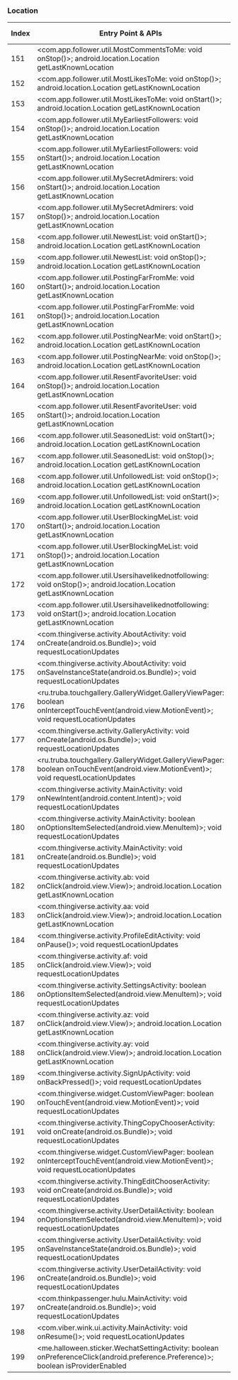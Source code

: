 ### Location
| Index | Entry Point & APIs | Screen shot | Resource id | Label |
| ------------- | ------------- | ------------- |-------------|-------------|
| 151 | <com.app.follower.util.MostCommentsToMe: void onStop()>; android.location.Location getLastKnownLocation | ![](D:\COSMOS\output\py\Play_win8\Social\com.tappple.followersplus\com.app.follower.util.MostCommentsToMe.png) |  | F |
| 152 | <com.app.follower.util.MostLikesToMe: void onStop()>; android.location.Location getLastKnownLocation | ![](D:\COSMOS\output\py\Play_win8\Social\com.tappple.followersplus\com.app.follower.util.MostLikesToMe.png) |  | F |
| 153 | <com.app.follower.util.MostLikesToMe: void onStart()>; android.location.Location getLastKnownLocation | ![](D:\COSMOS\output\py\Play_win8\Social\com.tappple.followersplus\com.app.follower.util.MostLikesToMe.png) |  | F |
| 154 | <com.app.follower.util.MyEarliestFollowers: void onStop()>; android.location.Location getLastKnownLocation | ![](D:\COSMOS\output\py\Play_win8\Social\com.tappple.followersplus\com.app.follower.util.MyEarliestFollowers.png) |  | F |
| 155 | <com.app.follower.util.MyEarliestFollowers: void onStart()>; android.location.Location getLastKnownLocation | ![](D:\COSMOS\output\py\Play_win8\Social\com.tappple.followersplus\com.app.follower.util.MyEarliestFollowers.png) |  | F |
| 156 | <com.app.follower.util.MySecretAdmirers: void onStart()>; android.location.Location getLastKnownLocation | ![](D:\COSMOS\output\py\Play_win8\Social\com.tappple.followersplus\com.app.follower.util.MySecretAdmirers.png) |  | F |
| 157 | <com.app.follower.util.MySecretAdmirers: void onStop()>; android.location.Location getLastKnownLocation | ![](D:\COSMOS\output\py\Play_win8\Social\com.tappple.followersplus\com.app.follower.util.MySecretAdmirers.png) |  | F |
| 158 | <com.app.follower.util.NewestList: void onStart()>; android.location.Location getLastKnownLocation | ![](D:\COSMOS\output\py\Play_win8\Social\com.tappple.followersplus\com.app.follower.util.NewestList.png) |  | F |
| 159 | <com.app.follower.util.NewestList: void onStop()>; android.location.Location getLastKnownLocation | ![](D:\COSMOS\output\py\Play_win8\Social\com.tappple.followersplus\com.app.follower.util.NewestList.png) |  | F |
| 160 | <com.app.follower.util.PostingFarFromMe: void onStart()>; android.location.Location getLastKnownLocation | ![](D:\COSMOS\output\py\Play_win8\Social\com.tappple.followersplus\com.app.follower.util.PostingFarFromMe.png) |  | F |
| 161 | <com.app.follower.util.PostingFarFromMe: void onStop()>; android.location.Location getLastKnownLocation | ![](D:\COSMOS\output\py\Play_win8\Social\com.tappple.followersplus\com.app.follower.util.PostingFarFromMe.png) |  | F |
| 162 | <com.app.follower.util.PostingNearMe: void onStart()>; android.location.Location getLastKnownLocation | ![](D:\COSMOS\output\py\Play_win8\Social\com.tappple.followersplus\com.app.follower.util.PostingNearMe.png) |  | F |
| 163 | <com.app.follower.util.PostingNearMe: void onStop()>; android.location.Location getLastKnownLocation | ![](D:\COSMOS\output\py\Play_win8\Social\com.tappple.followersplus\com.app.follower.util.PostingNearMe.png) |  | F |
| 164 | <com.app.follower.util.ResentFavoriteUser: void onStop()>; android.location.Location getLastKnownLocation | ![](D:\COSMOS\output\py\Play_win8\Social\com.tappple.followersplus\com.app.follower.util.ResentFavoriteUser.png) |  | F |
| 165 | <com.app.follower.util.ResentFavoriteUser: void onStart()>; android.location.Location getLastKnownLocation | ![](D:\COSMOS\output\py\Play_win8\Social\com.tappple.followersplus\com.app.follower.util.ResentFavoriteUser.png) |  | F |
| 166 | <com.app.follower.util.SeasonedList: void onStart()>; android.location.Location getLastKnownLocation | ![](D:\COSMOS\output\py\Play_win8\Social\com.tappple.followersplus\com.app.follower.util.SeasonedList.png) |  | F |
| 167 | <com.app.follower.util.SeasonedList: void onStop()>; android.location.Location getLastKnownLocation | ![](D:\COSMOS\output\py\Play_win8\Social\com.tappple.followersplus\com.app.follower.util.SeasonedList.png) |  | F |
| 168 | <com.app.follower.util.UnfollowedList: void onStop()>; android.location.Location getLastKnownLocation | ![](D:\COSMOS\output\py\Play_win8\Social\com.tappple.followersplus\com.app.follower.util.UnfollowedList.png) |  | F |
| 169 | <com.app.follower.util.UnfollowedList: void onStart()>; android.location.Location getLastKnownLocation | ![](D:\COSMOS\output\py\Play_win8\Social\com.tappple.followersplus\com.app.follower.util.UnfollowedList.png) |  | F |
| 170 | <com.app.follower.util.UserBlockingMeList: void onStart()>; android.location.Location getLastKnownLocation | ![](D:\COSMOS\output\py\Play_win8\Social\com.tappple.followersplus\com.app.follower.util.UserBlockingMeList.png) |  | F |
| 171 | <com.app.follower.util.UserBlockingMeList: void onStop()>; android.location.Location getLastKnownLocation | ![](D:\COSMOS\output\py\Play_win8\Social\com.tappple.followersplus\com.app.follower.util.UserBlockingMeList.png) |  | F |
| 172 | <com.app.follower.util.Usersihavelikednotfollowing: void onStop()>; android.location.Location getLastKnownLocation | ![](D:\COSMOS\output\py\Play_win8\Social\com.tappple.followersplus\com.app.follower.util.Usersihavelikednotfollowing.png) |  | F |
| 173 | <com.app.follower.util.Usersihavelikednotfollowing: void onStart()>; android.location.Location getLastKnownLocation | ![](D:\COSMOS\output\py\Play_win8\Social\com.tappple.followersplus\com.app.follower.util.Usersihavelikednotfollowing.png) |  | F |
| 174 | <com.thingiverse.activity.AboutActivity: void onCreate(android.os.Bundle)>; void requestLocationUpdates | ![](D:\COSMOS\output\py\Play_win8\Social\com.thingiverse\com.thingiverse.activity.AboutActivity.png) |  | F |
| 175 | <com.thingiverse.activity.AboutActivity: void onSaveInstanceState(android.os.Bundle)>; void requestLocationUpdates | ![](D:\COSMOS\output\py\Play_win8\Social\com.thingiverse\com.thingiverse.activity.AboutActivity.png) |  | F |
| 176 | <ru.truba.touchgallery.GalleryWidget.GalleryViewPager: boolean onInterceptTouchEvent(android.view.MotionEvent)>; void requestLocationUpdates | ![](D:\COSMOS\output\py\Play_win8\Social\com.thingiverse\com.thingiverse.activity.GalleryActivity.png) | {'2131492965': <sensitive_component.SensitiveComponent.SensitiveView object at 0x0000012523CD4AC8>} | F |
| 177 | <com.thingiverse.activity.GalleryActivity: void onCreate(android.os.Bundle)>; void requestLocationUpdates | ![](D:\COSMOS\output\py\Play_win8\Social\com.thingiverse\com.thingiverse.activity.GalleryActivity.png) |  | F |
| 178 | <ru.truba.touchgallery.GalleryWidget.GalleryViewPager: boolean onTouchEvent(android.view.MotionEvent)>; void requestLocationUpdates | ![](D:\COSMOS\output\py\Play_win8\Social\com.thingiverse\com.thingiverse.activity.GalleryActivity.png) | {'2131492965': <sensitive_component.SensitiveComponent.SensitiveView object at 0x0000012523CD4F60>} | F |
| 179 | <com.thingiverse.activity.MainActivity: void onNewIntent(android.content.Intent)>; void requestLocationUpdates | ![](D:\COSMOS\output\py\Play_win8\Social\com.thingiverse\com.thingiverse.activity.MainActivity.png) |  | F |
| 180 | <com.thingiverse.activity.MainActivity: boolean onOptionsItemSelected(android.view.MenuItem)>; void requestLocationUpdates | ![](D:\COSMOS\output\py\Play_win8\Social\com.thingiverse\com.thingiverse.activity.MainActivity.png) |  | F  |
| 181 | <com.thingiverse.activity.MainActivity: void onCreate(android.os.Bundle)>; void requestLocationUpdates | ![](D:\COSMOS\output\py\Play_win8\Social\com.thingiverse\com.thingiverse.activity.MainActivity.png) |  | F |
| 182 | <com.thingiverse.activity.ab: void onClick(android.view.View)>; android.location.Location getLastKnownLocation | ![](D:\COSMOS\output\py\Play_win8\Social\com.thingiverse\com.thingiverse.activity.PostThingConfirmationActivity.png) | {'2131492979': <sensitive_component.SensitiveComponent.SensitiveView object at 0x0000012523CF1320>} | F |
| 183 | <com.thingiverse.activity.aa: void onClick(android.view.View)>; android.location.Location getLastKnownLocation | ![](D:\COSMOS\output\py\Play_win8\Social\com.thingiverse\com.thingiverse.activity.PostThingConfirmationActivity.png) | {'2131492978': <sensitive_component.SensitiveComponent.SensitiveView object at 0x0000012523CF1240>} | F |
| 184 | <com.thingiverse.activity.ProfileEditActivity: void onPause()>; void requestLocationUpdates | ![](D:\COSMOS\output\py\Play_win8\Social\com.thingiverse\com.thingiverse.activity.ProfileEditActivity.png) |  | D |
| 185 | <com.thingiverse.activity.af: void onClick(android.view.View)>; void requestLocationUpdates | ![](D:\COSMOS\output\py\Play_win8\Social\com.thingiverse\com.thingiverse.activity.ProfileEditActivity.png) |  | D |
| 186 | <com.thingiverse.activity.SettingsActivity: boolean onOptionsItemSelected(android.view.MenuItem)>; void requestLocationUpdates | ![](D:\COSMOS\output\py\Play_win8\Social\com.thingiverse\com.thingiverse.activity.SettingsActivity.png) |  | F |
| 187 | <com.thingiverse.activity.az: void onClick(android.view.View)>; android.location.Location getLastKnownLocation | ![](D:\COSMOS\output\py\Play_win8\Social\com.thingiverse\com.thingiverse.activity.SignInActivity.png) | {'2131493003': <sensitive_component.SensitiveComponent.SensitiveView object at 0x0000012523D25400>} | D |
| 188 | <com.thingiverse.activity.ay: void onClick(android.view.View)>; android.location.Location getLastKnownLocation | ![](D:\COSMOS\output\py\Play_win8\Social\com.thingiverse\com.thingiverse.activity.SignInActivity.png) | {'2131493002': <sensitive_component.SensitiveComponent.SensitiveView object at 0x0000012523D256D8>} | D |
| 189 | <com.thingiverse.activity.SignUpActivity: void onBackPressed()>; void requestLocationUpdates | ![](D:\COSMOS\output\py\Play_win8\Social\com.thingiverse\com.thingiverse.activity.SignUpActivity.png) |  | D |
| 190 | <com.thingiverse.widget.CustomViewPager: boolean onTouchEvent(android.view.MotionEvent)>; void requestLocationUpdates | ![](D:\COSMOS\output\py\Play_win8\Social\com.thingiverse\com.thingiverse.activity.ThingEditChooserActivity.png) | {'2131493006': <sensitive_component.SensitiveComponent.SensitiveView object at 0x0000012524014390>} | F |
| 191 | <com.thingiverse.activity.ThingCopyChooserActivity: void onCreate(android.os.Bundle)>; void requestLocationUpdates | ![](D:\COSMOS\output\py\Play_win8\Social\com.thingiverse\com.thingiverse.activity.ThingCopyChooserActivity.png) |  | F |
| 192 | <com.thingiverse.widget.CustomViewPager: boolean onInterceptTouchEvent(android.view.MotionEvent)>; void requestLocationUpdates | ![](D:\COSMOS\output\py\Play_win8\Social\com.thingiverse\com.thingiverse.activity.ThingEditChooserActivity.png) | {'2131493006': <sensitive_component.SensitiveComponent.SensitiveView object at 0x00000125240145C0>} | F |
| 193 | <com.thingiverse.activity.ThingEditChooserActivity: void onCreate(android.os.Bundle)>; void requestLocationUpdates | ![](D:\COSMOS\output\py\Play_win8\Social\com.thingiverse\com.thingiverse.activity.ThingEditChooserActivity.png) |  | F |
| 194 | <com.thingiverse.activity.UserDetailActivity: boolean onOptionsItemSelected(android.view.MenuItem)>; void requestLocationUpdates | ![](D:\COSMOS\output\py\Play_win8\Social\com.thingiverse\com.thingiverse.activity.UserDetailActivity.png) |  | |
| 195 | <com.thingiverse.activity.UserDetailActivity: void onSaveInstanceState(android.os.Bundle)>; void requestLocationUpdates | ![](D:\COSMOS\output\py\Play_win8\Social\com.thingiverse\com.thingiverse.activity.UserDetailActivity.png) |  | |
| 196 | <com.thingiverse.activity.UserDetailActivity: void onCreate(android.os.Bundle)>; void requestLocationUpdates | ![](D:\COSMOS\output\py\Play_win8\Social\com.thingiverse\com.thingiverse.activity.UserDetailActivity.png) |  | |
| 197 | <com.thinkpassenger.hulu.MainActivity: void onCreate(android.os.Bundle)>; void requestLocationUpdates | ![](D:\COSMOS\output\py\Play_win8\Social\com.thinkpassenger.hulu\com.thinkpassenger.hulu.MainActivity.png) |  | F |
| 198 | <com.viber.wink.ui.activity.MainActivity: void onResume()>; void requestLocationUpdates | ![](D:\COSMOS\output\py\Play_win8\Social\com.viber.wink\com.viber.wink.ui.activity.MainActivity.png) |  | D |
| 199 | <me.halloween.sticker.WechatSettingActivity: boolean onPreferenceClick(android.preference.Preference)>; boolean isProviderEnabled | ![](D:\COSMOS\output\py\Play_win8\Social\me.halloween.sticker\me.halloween.sticker.WechatSettingActivity.png) |  | F |
